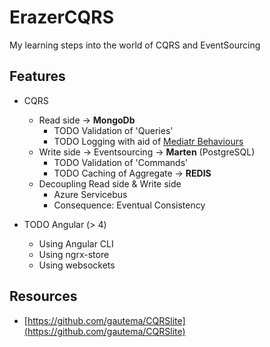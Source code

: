 # ErazerCQRS
My learning steps into the world of CQRS and EventSourcing

## Features

- CQRS
  - Read side -> **MongoDb**
    - TODO Validation of 'Queries'
    - TODO Logging with aid of [Mediatr Behaviours](https://github.com/jbogard/MediatR/wiki/Behaviors)
  - Write side -> Eventsourcing -> **Marten** (PostgreSQL)
    - TODO Validation of 'Commands'
    - TODO Caching of Aggregate -> **REDIS**
  - Decoupling Read side & Write side
    - Azure Servicebus
    - Consequence: Eventual Consistency 

- TODO Angular (> 4)
  - Using Angular CLI
  - Using ngrx-store
  - Using websockets

## Resources

- [https://github.com/gautema/CQRSlite](https://github.com/gautema/CQRSlite)
